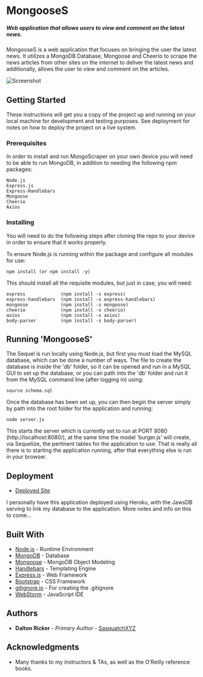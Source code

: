 # MongooseS
##### Web application that allows users to view and comment on the latest news.

MongooseS is a web application that focuses on bringing the user the latest news.  It utilizes a MongoDB Database, Mongoose and Cheerio to scrape the news articles from other sites on the internet to deliver the latest news and additionally, allows the user to view and comment on the articles.

![Screenshot](public/assets/img/)

## Getting Started

These instructions will get you a copy of the project up and running on your local machine for development and testing purposes.  See deployment for notes on how to deploy the project on a live system.

### Prerequisites

In order to install and run MongoScraper on your own device you will need to be able to run MongoDB, in addition to needing the following npm packages:

```
Node.js
Express.js
Express-Handlebars
Mongoose
Cheerio
Axios
```

### Installing

You will need to do the following steps after cloning the repo to your device in order to ensure that it works properly.

To ensure Node.js is running within the package and configure all modules for use:

```
npm install (or npm install -y)
```

This should install all the requisite modules, but just in case, you will need:

```
express             (npm install -s express)
express-handlebars  (npm install -s express-handlebars)
mongoose            (npm install -s mongoose)
cheerio             (npm install -s cheerio)
axios               (npm install -s axios)
body-parser         (npm install -s body-parser)
```

## Running 'MongooseS'

The Sequel is run locally using Node.js, but first you must load the MySQL database, which can be done a number of ways.  The file to create the database is inside the 'db' folder, so it can be opened and run in a MySQL GUI to set up the database, or you can path into the 'db' folder and run it from the MySQL command line (after logging in) using:
 
```
source schema.sql
```
Once the database has been set up, you can then begin the server simply by path into the root folder for the application and running:

```
node server.js
```

This starts the server which is currently set to run at PORT 8080 (http://localhost:8080/), at the same time the model 'burger.js' will create, via Sequelize, the pertinent tables for the application to use.
That is really all there is to starting the application running, after that everything else is run in your browser.

## Deployment

* [Deployed Site]()

I personally have this application deployed using Heroku, with the JawsDB serving to link my database to the application.  More notes and info on this to come...

## Built With

* [Node.js](https://nodejs.org/en/) - Runtime Environment
* [MongoDB](https://www.mongodb.com/) - Database
* [Mongoose](https://mongoosejs.com/) - MongoDB Object Modeling
* [Handlebars](https://handlebarsjs.com/) - Templating Engine
* [Express.js](https://expressjs.com/) - Web Framework
* [Bootstrap](https://getbootstrap.com/) - CSS Framework
* [gitignore.io](https://www.gitignore.io/) - For creating the .gitignore
* [WebStorm](https://www.jetbrains.com/webstorm/) - JavaScript IDE

## Authors

* **Dalton Ricker** - *Primary Author* - [SasquatchXYZ](https://github.com/SasquatchXYZ)

## Acknowledgments
* Many thanks to my instructors & TAs, as well as the O'Reilly reference books.
